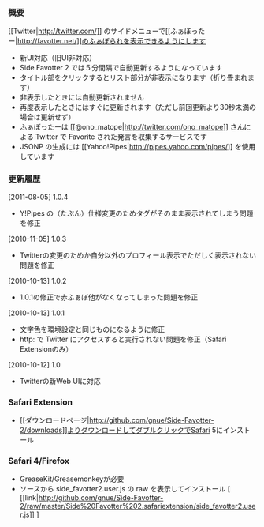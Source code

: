 ### 概要

[[Twitter|http://twitter.com/]] のサイドメニューで[[ふぁぼったー|http://favotter.net/]]のふぁぼられを表示できるようにします

* 新UI対応（旧UI非対応）
* Side Favotter 2 では５分間隔で自動更新するようになっています
* タイトル部をクリックするとリスト部分が非表示になります（折り畳まれます）
* 非表示したときには自動更新されません
* 再度表示したときにはすぐに更新されます（ただし前回更新より30秒未満の場合は更新せず）
* ふぁぼったーは  [[@ono_matope|http://twitter.com/ono_matope]] さんによる Twitter で Favorite された発言を収集するサービスです
* JSONP の生成には  [[Yahoo!Pipes|http://pipes.yahoo.com/pipes/]] を使用しています

### 更新履歴

 [2011-08-05] 1.0.4

 * Y!Pipes の（たぶん）仕様変更のためタグがそのまま表示されてしまう問題を修正

 [2010-11-05] 1.0.3

 * Twitterの変更のためか自分以外のプロフィール表示でただしく表示されない問題を修正

 [2010-10-13] 1.0.2

 * 1.0.1の修正で赤ふぁぼ他がなくなってしまった問題を修正

 [2010-10-13] 1.0.1

 * 文字色を環境設定と同じものになるように修正
 * http: で Twitter にアクセスすると実行されない問題を修正（Safari Extensionのみ）

 [2010-10-12] 1.0

 * Twitterの新Web UIに対応

### Safari Extension

* [[ダウンロードページ|http://github.com/gnue/Side-Favotter-2/downloads]]よりダウンロードしてダブルクリックでSafari 5にインストール

### Safari 4/Firefox

* GreaseKit/Greasemonkeyが必要
* ソースから side_favotter2.user.js の raw を表示してインストール [ [[link|http://github.com/gnue/Side-Favotter-2/raw/master/Side%20Favotter%202.safariextension/side_favotter2.user.js]] ]
